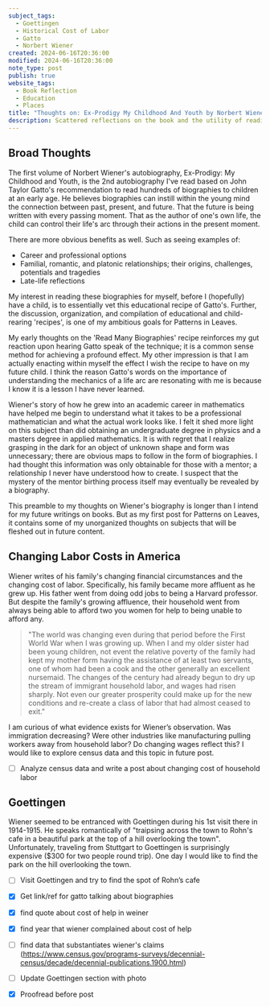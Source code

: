 ```yaml
---
subject_tags:
  - Goettingen
  - Historical Cost of Labor
  - Gatto
  - Norbert Wiener
created: 2024-06-16T20:36:00
modified: 2024-06-16T20:36:00
note_type: post 
publish: true
website_tags:
  - Book Reflection
  - Education
  - Places
title: "Thoughts on: Ex-Prodigy My Childhood And Youth by Norbert Wiener"
description: Scattered reflections on the book and the utility of reading biographies. 
---
```


## Broad Thoughts
The first volume of Norbert Wiener's autobiography, Ex-Prodigy: My Childhood and Youth, is the 2nd autobiography I've read based on John Taylor Gatto's recommendation to read hundreds of biographies to children at an early age. He believes biographies can instill within the young mind the connection between past, present, and future. That the future is being written with every passing moment. That as the author of one's own life, the child can control their life's arc through their actions in the present moment. 

There are more obvious benefits as well. Such as seeing examples of: 
- Career and professional  options
- Familial, romantic, and platonic relationships; their origins, challenges, potentials and tragedies
- Late-life reflections

My interest in reading these biographies for myself, before I (hopefully) have a child, is to essentially vet this educational recipe of Gatto's. Further, the discussion, organization, and compilation of educational and child-rearing 'recipes', is one of my ambitious goals for Patterns in Leaves. 

My early thoughts on the 'Read Many Biographies' recipe reinforces my gut reaction upon hearing Gatto speak of the technique; it is a common sense method for achieving a profound effect. My other impression is that I am actually enacting within myself the effect I wish the recipe to have on my future child. I think the reason Gatto's words on the importance of understanding the mechanics of a life arc are resonating with me is because I know it is a lesson I have never learned. 

Wiener's story of how he grew into an academic career in mathematics have helped me begin to understand  what it takes to be a professional mathematician and what the actual work looks like. I felt it shed more light on this subject than did obtaining an undergraduate degree in physics and a masters degree in applied mathematics. It is with regret that I realize grasping in the dark for an object of unknown shape and form was unnecessary; there are obvious maps to follow in the form of biographies. I had thought this  information was only obtainable for those with a mentor; a relationship I never have understood how to create. I suspect that the mystery of the mentor birthing process itself may eventually be revealed by a biography.

This preamble to my thoughts on Wiener's biography is longer than I intend for my future writings on books. But as my first post for Patterns on Leaves, it contains some of my unorganized thoughts on subjects that will be fleshed out in future content.

## Changing Labor Costs in America
Wiener writes of his family's changing financial circumstances and the changing cost of labor. Specifically, his family became more affluent as he grew up. His father went from doing odd jobs to being a Harvard professor. But despite the family's growing affluence, their household went from always being able to afford two you women for help to being unable to afford any. 

> "The world was changing even during that period before the First World War when I was growing up. When I and my older sister had been young children, not event the relative poverty of the family had kept my mother form having the assistance of at least two servants, one of whom had been a cook and the other generally an excellent nursemaid. The changes of the century had already begun to dry up the stream of immigrant household labor, and wages had risen sharply. Not even our greater prosperity could make up for the new conditions and re-create a class of labor that had almost ceased to exit."

I am curious of what evidence exists for Wiener’s observation. Was immigration decreasing? Were other industries like manufacturing pulling workers away from household labor? Do changing wages reflect this? I would like to explore census data and this topic in future post.
- [ ] Analyze census data and write a post about changing cost of household labor

## Goettingen 
Wiener seemed to be entranced with Goettingen during his 1st visit there in 1914-1915. He speaks romantically of "traipsing across the town to Rohn's cafe in a beautiful park at the top of a hill overlooking the town". Unfortunately, traveling from Stuttgart to Goettingen is surprisingly expensive ($300 for two people round trip). One day I would like to find the park on the hill overlooking the town.  
- [ ] Visit Goettingen and try to find the spot of Rohn’s cafe


- [x] Get link/ref for gatto talking about biographies
- [x] find quote about cost of help in weiner
- [x] find year that wiener complained about cost of help
- [ ] find data that substantiates wiener's claims (https://www.census.gov/programs-surveys/decennial-census/decade/decennial-publications.1900.html)
- [ ] Update Goettingen section with photo
- [x] Proofread before post